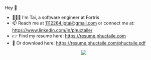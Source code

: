 Hey 👋
- 🙎🏻‍♂️ I'm Tai, a software engineer at Fortris
- 📫 Reach me at 1112264.lptai@gmail.com or connect me at: https://www.linkedin.com/in/phuctaile/
- 👉 Find my resume here: https://resume.phuctaile.com
- 💾  Or download here: https://resume.phuctaile.com/phuctaile.pdf
<p align="center">
    <img src="https://media3.giphy.com/media/mCRJDo24UvJMA/giphy.gif">
</p>

